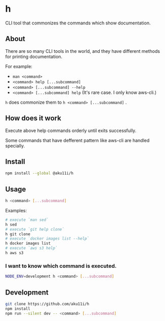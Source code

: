 # h

CLI tool that commonizes the commands which show documentation.

## About

There are so many CLI tools in the world, and they have different methods for printing documentation.

For example:

- `man <command>`
- `<command> help [...subcommand]`
- `<command> [...subcommand] --help`
- `<command> [...subcommand] help` (It's rare case. I only know aws-cli.)

`h` does commonize them to `h <command> [...subcommand]` .

## How does it work

Execute above help commands orderly until exits successfully.

Some commands that have defferent pattern like aws-cli are handled specially.

## Install

```sh
npm install --global @aku11i/h
```

## Usage

```sh
h <command> [...subcommand]
```

Examples:

```sh
# execute `man sed`
h sed
# execute `git help clone`
h git clone
# execute `docker images list --help`
h docker images list
# execute `aws s3 help`
h aws s3
```

### I want to know which command is executed.

```sh
NODE_ENV=development h <command> [...subcommand]
```

## Development

```sh
git clone https://github.com/aku11i/h
npm install
npm run --silent dev -- <command> [...subcommand]
```
